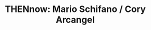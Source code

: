 ---
ee_id: '4129'
site: '1'
type: '5'
title: 'THENnow: Mario Schifano / Cory Arcangel'
url: thennow-mario-schifano-cory-arcangel
year: '2014'
venue: MiArt, Milan Italy (w/ Studio Marconi ’65 & Lisson Gallery)
pitch: Really great experience working with Studio Marconi ’65 doing this show with
  the estate of Italian pop artist Mario Schifano.
ps:
imgs: miart-milan-2014-03-install-01-database-FA.jpg,miart-milan-2014-03-install-05-database-FA.jpg,miart-milan-2014-03-install-06-database-FA.jpg,miart-milan-2014-03-install-09-database-FA.jpg,miart-milan-2014-03-install-11-database-FA.jpg,miart-milan-2014-03-install-12-database-FA.jpg,miart-milan-2014-03-install-13-database-FA.jpg,miart-milan-2014-03-install-14-database-FA.jpg,miart-milan-2014-03-install-15-database-FA.jpg
things: "[4130] [2014-032-so-shines-a-good-deed-in-a-weary-world] 2014-032 So shines
  a good deed in a weary world,[4131] [2014-31-max-perks] 2014--31 Max Perks,[4132]
  [2014-030-ideas-in-action] 2014-030 Ideas In Action,[4133] [2014-017-photoshop-cs]
  2014-017 Photoshop CS,[4134] [2014-018-photoshop-cs] 2014-018 Photoshop CS,[4135]
  [2014-019-photoshop-cs] 2014-019 Photoshop Cs,[4136] [2014-020-photoshop-cs] 2014-020
  Photoshop Cs"
layout: shows
---